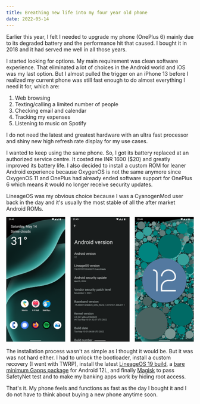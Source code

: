 ```yaml
---
title: Breathing new life into my four year old phone
date: 2022-05-14
---
```


Earlier this year, I felt I needed to upgrade my phone (OnePlus 6) mainly due to its degraded battery and the performance hit that caused. I bought it in 2018 and it had served me well in all those years.

I started looking for options. My main requirement was clean software experience. That eliminated a lot of choices in the Android world and iOS was my last option. But I almost pulled the trigger on an iPhone 13 before I realized my current phone was still fast enough to do almost everything I need it for, which are:

1. Web browsing
2. Texting/calling a limited number of people
3. Checking email and calendar
4. Tracking my expenses
5. Listening to music on Spotify

I do not need the latest and greatest hardware with an ultra fast processor and shiny new high refresh rate display for my use cases.

I wanted to keep using the same phone. So, I got its battery replaced at an authorized service centre. It costed me INR 1600 ($20) and greatly improved its battery life. I also decided to install a custom ROM for leaner Android experience because OxygenOS is not the same anymore since OxygenOS 11 and OnePlus had already ended software support for OnePlus 6 which means it would no longer receive security updates.

LineageOS was my obvious choice because I was a CyanogenMod user back in the day and it's usually the most stable of all the after market Android ROMs.

![screenshots](./screenshots.png)

The installation process wasn't as simple as I thought it would be. But it was was not hard either. I had to unlock the bootloader, install a custom recovery (I went with TWRP), install the latest [LineageOS 19 build](https://download.lineageos.org/enchilada), a [bare minimum Gapps package](https://sourceforge.net/projects/nikgapps/files/Releases/NikGapps-SL/01-May-2022/) for Android 12L, and finally [Magisk](https://github.com/topjohnwu/Magisk) to pass SafetyNet test and to make my banking apps work by hiding root access.

That's it. My phone feels and functions as fast as the day I bought it and I do not have to think about buying a new phone anytime soon.
